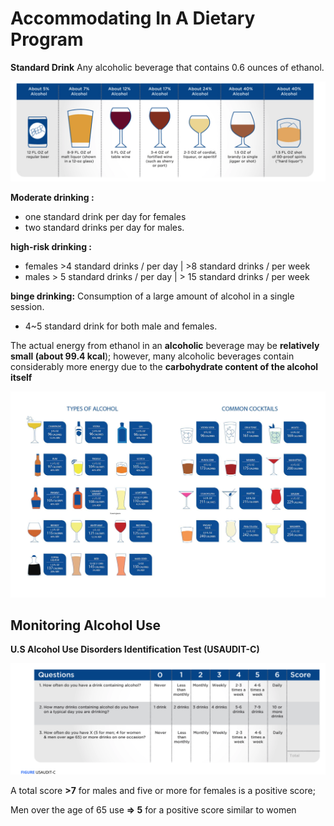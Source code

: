 # Accommodating In A Dietary Program

**Standard Drink**  Any alcoholic beverage that contains 0.6 ounces of ethanol. 

![](../.gitbook/assets/screen-shot-2021-01-16-at-8.37.17-pm.png)

**Moderate drinking  :**  

* one standard drink per day for females 
* two standard drinks per day for males.

**high-risk drinking :**

* females  &gt;4 standard drinks / per day   \|  &gt;8 standard drinks / per week
* males  &gt; 5 standard drinks / per day   \|  &gt; 15 standard drinks / per week

**binge drinking:** Consumption of a large amount of alcohol in a single session.



* 4~5 standard drink for both male and females.

The actual energy from ethanol in an **alcoholic** beverage may be **relatively small \(about 99.4 kcal**\); however, many alcoholic beverages contain considerably more energy due to the **carbohydrate content of the alcohol itself**

![](../.gitbook/assets/module-9-caloriesandabvcommondrinks-1-.jpg)

## Monitoring Alcohol Use

**U.S Alcohol Use Disorders Identification Test \(USAUDIT-C\)** 

![](../.gitbook/assets/screen-shot-2021-01-16-at-8.52.25-pm.png)

A total score **&gt;7**  for males and five or more for females is a positive score;

Men over the age of 65 use  **=&gt; 5** for a positive score similar to women

